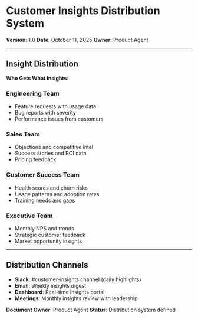 # Customer Insights Distribution System

**Version**: 1.0
**Date**: October 11, 2025
**Owner**: Product Agent

---

## Insight Distribution

**Who Gets What Insights**:

### Engineering Team

- Feature requests with usage data
- Bug reports with severity
- Performance issues from customers

### Sales Team

- Objections and competitive intel
- Success stories and ROI data
- Pricing feedback

### Customer Success Team

- Health scores and churn risks
- Usage patterns and adoption rates
- Training needs and gaps

### Executive Team

- Monthly NPS and trends
- Strategic customer feedback
- Market opportunity insights

---

## Distribution Channels

- **Slack**: #customer-insights channel (daily highlights)
- **Email**: Weekly insights digest
- **Dashboard**: Real-time insights portal
- **Meetings**: Monthly insights review with leadership

**Document Owner**: Product Agent
**Status**: Distribution system defined
